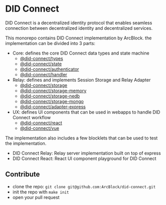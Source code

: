 # DID Connect

DID Connect is a decentralized identity protocol that enables seamless connection between decentralized identity and decentralized services.

This monorepo contains DID Connect implementation by ArcBlock. the implementation can be divided into 3 parts:

- Core: defines the core DID Connect data types and state machine
  - [@did-connect/types](./core/types)
  - [@did-connect/state](./core/state)
  - [@did-connect/authenticator](./core/authenticator)
  - [@did-connect/handler](./core/handler)
- Relay: defines and implements Session Storage and Relay Adapter
  - [@did-connect/storage](./relay/storage)
  - [@did-connect/storage-memory](./relay/storage-memory)
  - [@did-connect/storage-nedb](./relay/storage-nedb)
  - [@did-connect/storage-mongo](./relay/storage-mongo)
  - [@did-connect/adapter-express](./relay/adapter-express)
- UX: defines UI components that can be used in webapps to handle DID Connect workflow
  - [@did-connect/react](./ux/react)
  - [@did-connect/vue](./ux/vue)

The implementation also includes a few blocklets that can be used to test the implementation.

- DID Connect Relay: Relay server implementation built on top of express
- DID Connect React: React UI component playground for DID Connect

## Contribute

- clone the repo: `git clone git@github.com:ArcBlock/did-connect.git`
- init the repo with `make init`
- open your pull request
